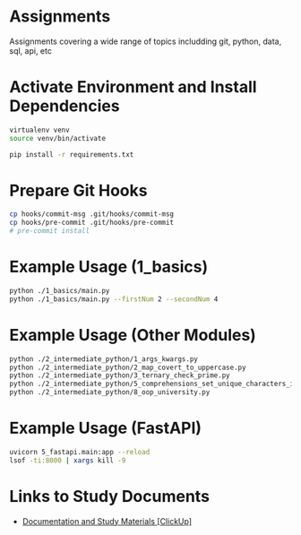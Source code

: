 # Assignments

Assignments covering a wide range of topics includding git, python, data, sql, api, etc

# Activate Environment and Install Dependencies

```bash
virtualenv venv
source venv/bin/activate
```

```bash
pip install -r requirements.txt
```

# Prepare Git Hooks

```bash
cp hooks/commit-msg .git/hooks/commit-msg
cp hooks/pre-commit .git/hooks/pre-commit
# pre-commit install
```

# Example Usage (1_basics)

```bash
python ./1_basics/main.py
python ./1_basics/main.py --firstNum 2 --secondNum 4
```

# Example Usage (Other Modules)

```bash
python ./2_intermediate_python/1_args_kwargs.py
python ./2_intermediate_python/2_map_covert_to_uppercase.py
python ./2_intermediate_python/3_ternary_check_prime.py
python ./2_intermediate_python/5_comprehensions_set_unique_characters_in_words.py
python ./2_intermediate_python/8_oop_university.py

```

# Example Usage (FastAPI)

```bash
uvicorn 5_fastapi.main:app --reload
lsof -ti:8000 | xargs kill -9
```

# Links to Study Documents

-   [Documentation and Study Materials [ClickUp]](https://doc.clickup.com/9007106573/d/h/8cdv2gd-644/3c68632ef16dd69)

